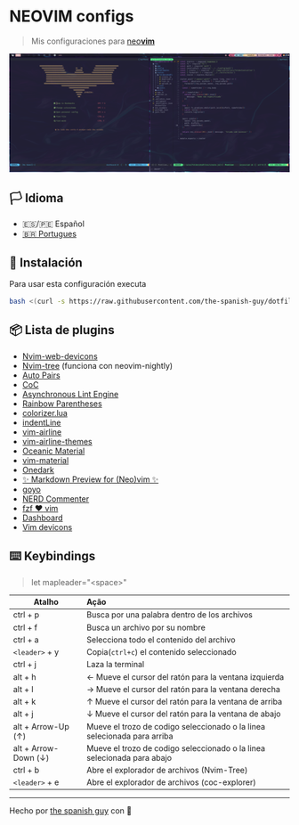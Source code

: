 # NEOVIM configs

> Mis configuraciones para [neo**vim**](https://github.com/neovim/neovim)

![nvim](../../.screenshots/nvim.png)

## :white_flag: Idioma
- :es:/:peru: Español
- [:brazil: Portugues](https://github.com/the-spanish-guy/dotfiles/tree/nvim/.config/nvim#readme)

## :wrench: Instalación

Para usar esta configuración executa

```bash
bash <(curl -s https://raw.githubusercontent.com/the-spanish-guy/dotfiles/master/.config/nvim/install.sh)
```

## :package: Lista de plugins

- [Nvim-web-devicons](https://github.com/kyazdani42/nvim-web-devicons)
- [Nvim-tree](https://github.com/kyazdani42/nvim-tree.lua) (funciona con neovim-nightly)
- [Auto Pairs](https://github.com/jiangmiao/auto-pairs)
- [CoC](https://github.com/neoclide/coc.nvim)
- [Asynchronous Lint Engine](https://github.com/dense-analysis/ale)
- [Rainbow Parentheses](https://github.com/junegunn/rainbow_parentheses.vim)
- [colorizer.lua](https://github.com/norcalli/nvim-colorizer.lua)
- [indentLine](https://github.com/Yggdroot/indentLine)
- [vim-airline](https://github.com/vim-airline/vim-airline)
- [vim-airline-themes](https://github.com/vim-airline/vim-airline-themes)
- [Oceanic Material](https://github.com/glepnir/oceanic-material)
- [vim-material](https://github.com/hzchirs/vim-material)
- [Onedark](https://github.com/joshdick/onedark.vim)
- [✨ Markdown Preview for (Neo)vim ✨](https://github.com/iamcco/markdown-preview.nvim)
- [goyo](https://github.com/junegunn/goyo.vim)
- [NERD Commenter](https://github.com/preservim/nerdcommenter)
- [fzf :heart: vim](https://github.com/junegunn/fzf.vim)
- [Dashboard](https://github.com/glepnir/dashboard-nvim)
- [Vim devicons](https://github.com/ryanoasis/vim-devicons)

## :keyboard: Keybindings

> let mapleader="\<space>"

| Atalho               | Ação                                                                     |
| -------------------- | :----------------------------------------------------------------------- |
| ctrl + p             | Busca por una palabra dentro de los archivos                             |
| ctrl + f             | Busca un archivo por su nombre                                           |
| ctrl + a             | Selecciona todo el contenido del archivo                                 |
| `<leader>` + y       | Copia(`ctrl+c`) el contenido seleccionado                                |
| ctrl + j             | Laza la terminal                                                         |
| alt + h              | ← Mueve el cursor del ratón para la ventana izquierda                    |
| alt + l              | → Mueve el cursor del ratón para la ventana derecha                      |
| alt + k              | ↑ Mueve el cursor del ratón para la ventana de arriba                    |
| alt + j              | ↓ Mueve el cursor del ratón para la ventana de abajo                     |
| alt + Arrow-Up (↑)   | Mueve el trozo de codigo seleccionado o la linea selecionada para arriba |
| alt + Arrow-Down (↓) | Mueve el trozo de codigo seleccionado o la linea selecionada para abajo  |
| ctrl + b             | Abre el explorador de archivos (Nvim-Tree)                               |
| `<leader>` + e       | Abre el explorador de archivos (coc-explorer)                            |

---

Hecho por [the spanish guy](https://github.com/the-spanish-guy) con :purple_heart:
